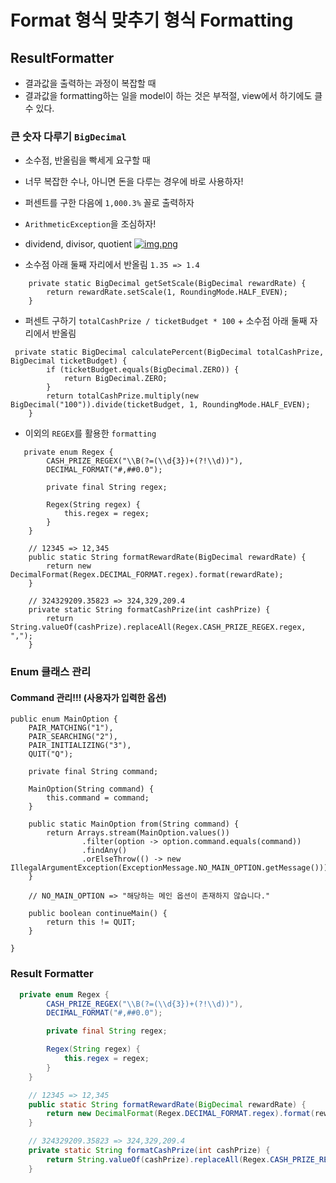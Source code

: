 # Format 형식 맞추기 형식 Formatting

## [](https://github.com/gitchannn/studeeeeeeee/blob/main/out/production/woowa-eunkeeee/SPEEDY.md#resultformatter)ResultFormatter

- 결과값을 출력하는 과정이 복잡할 때
- 결과값을 formatting하는 일을 model이 하는 것은 부적절, view에서 하기에도 클 수 있다.

### [](https://github.com/gitchannn/studeeeeeeee/blob/main/out/production/woowa-eunkeeee/SPEEDY.md#%ED%81%B0-%EC%88%AB%EC%9E%90-%EB%8B%A4%EB%A3%A8%EA%B8%B0-bigdecimal)큰 숫자 다루기 `BigDecimal`

- 소수점, 반올림을 빡세게 요구할 때
    
- 너무 복잡한 수나, 아니면 돈을 다루는 경우에 바로 사용하자!
    
- 퍼센트를 구한 다음에 `1,000.3%` 꼴로 출력하자
    
- `ArithmeticException`을 조심하자!
    
- dividend, divisor, quotient [![img.png](https://github.com/gitchannn/studeeeeeeee/raw/main/out/production/woowa-eunkeeee/img.png)](https://github.com/gitchannn/studeeeeeeee/blob/main/out/production/woowa-eunkeeee/img.png)
    
- 소수점 아래 둘째 자리에서 반올림 `1.35 => 1.4`
    

```
    private static BigDecimal getSetScale(BigDecimal rewardRate) {
        return rewardRate.setScale(1, RoundingMode.HALF_EVEN);
    }
```

- 퍼센트 구하기 `totalCashPrize / ticketBudget * 100` + 소수점 아래 둘째 자리에서 반올림

```
 private static BigDecimal calculatePercent(BigDecimal totalCashPrize, BigDecimal ticketBudget) {
        if (ticketBudget.equals(BigDecimal.ZERO)) {
            return BigDecimal.ZERO;
        }
        return totalCashPrize.multiply(new BigDecimal("100")).divide(ticketBudget, 1, RoundingMode.HALF_EVEN);
    }
```

- 이외의 `REGEX`를 활용한 `formatting`

```
   private enum Regex {
        CASH_PRIZE_REGEX("\\B(?=(\\d{3})+(?!\\d))"), 
        DECIMAL_FORMAT("#,##0.0");

        private final String regex;

        Regex(String regex) {
            this.regex = regex;
        }
    }

    // 12345 => 12,345
    public static String formatRewardRate(BigDecimal rewardRate) {
        return new DecimalFormat(Regex.DECIMAL_FORMAT.regex).format(rewardRate);
    }

    // 324329209.35823 => 324,329,209.4
    private static String formatCashPrize(int cashPrize) {
        return String.valueOf(cashPrize).replaceAll(Regex.CASH_PRIZE_REGEX.regex, ",");
    }
```

### [](https://github.com/gitchannn/studeeeeeeee/blob/main/out/production/woowa-eunkeeee/SPEEDY.md#enum-%ED%81%B4%EB%9E%98%EC%8A%A4-%EA%B4%80%EB%A6%AC)Enum 클래스 관리

#### [](https://github.com/gitchannn/studeeeeeeee/blob/main/out/production/woowa-eunkeeee/SPEEDY.md#command-%EA%B4%80%EB%A6%AC-%EC%82%AC%EC%9A%A9%EC%9E%90%EA%B0%80-%EC%9E%85%EB%A0%A5%ED%95%9C-%EC%98%B5%EC%85%98)Command 관리!!! (사용자가 입력한 옵션)

```
public enum MainOption {
    PAIR_MATCHING("1"),
    PAIR_SEARCHING("2"),
    PAIR_INITIALIZING("3"),
    QUIT("Q");

    private final String command;

    MainOption(String command) {
        this.command = command;
    }

    public static MainOption from(String command) {
        return Arrays.stream(MainOption.values())
                .filter(option -> option.command.equals(command))
                .findAny()
                .orElseThrow(() -> new IllegalArgumentException(ExceptionMessage.NO_MAIN_OPTION.getMessage()));
    }
    
    // NO_MAIN_OPTION => "해당하는 메인 옵션이 존재하지 않습니다."

    public boolean continueMain() {
        return this != QUIT;
    }

}
```

### Result Formatter

``` java
  private enum Regex {
        CASH_PRIZE_REGEX("\\B(?=(\\d{3})+(?!\\d))"),
        DECIMAL_FORMAT("#,##0.0");

        private final String regex;

        Regex(String regex) {
            this.regex = regex;
        }
    }

    // 12345 => 12,345
    public static String formatRewardRate(BigDecimal rewardRate) {
        return new DecimalFormat(Regex.DECIMAL_FORMAT.regex).format(rewardRate);
    }

    // 324329209.35823 => 324,329,209.4
    private static String formatCashPrize(int cashPrize) {
        return String.valueOf(cashPrize).replaceAll(Regex.CASH_PRIZE_REGEX.regex, ",");
    }
```